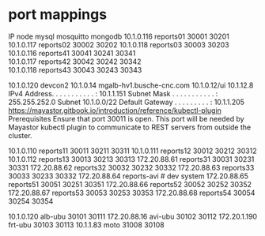 # port mappings
 <!-- The range of valid ports is 30000-32767 -->
IP              node        mysql   mosquitto mongodb
10.1.0.116      reports01   30001   30201
10.1.0.117      reports02   30002   30202
10.1.0.118      reports03   30003   30203
10.1.0.116      reports41   30041   30241     30341  
10.1.0.117      reports42   30042   30242     30342  
10.1.0.118      reports43   30043   30243     30343  


10.1.0.120      devcon2
10.1.0.14 mgalb-hv1.busche-cnc.com
10.1.0.12/ui
10.1.12.8 
   IPv4 Address. . . . . . . . . . . : 10.1.1.151
   Subnet Mask . . . . . . . . . . . : 255.255.252.0
   Subnet 10.1.0.0/22
   Default Gateway . . . . . . . . . : 10.1.1.205
https://mayastor.gitbook.io/introduction/reference/kubectl-plugin
Prerequisites
Ensure that port 30011 is open. This port will be needed by Mayastor kubectl plugin to communicate to REST servers from outside the cluster.


10.1.0.110      reports11   30011   30211     30311
10.1.0.111      reports12   30012   30212     30312
10.1.0.112      reports13   30013   30213     30313
172.20.88.61    reports31   30031   30231     30331
172.20.88.62    reports32   30032   30232     30332
172.20.88.63    reports33   30033   30233     30332
172.20.88.64    reports-avi # dev system
172.20.88.65    reports51   30051   30251     30351
172.20.88.66    reports52   30052   30252     30352
172.20.88.67    reports53   30053   30253     30353
172.20.88.68    reports54   30054   30254     30354


10.1.0.120      alb-ubu     30101   30111
172.20.88.16    avi-ubu     30102   30112
172.20.1.190    frt-ubu     30103   30113
10.1.1.83       moto        31008   30108

